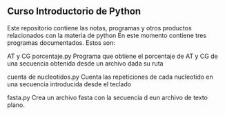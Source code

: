 ## Curso Introductorio de Python

Este repositorio contiene las notas, programas y otros productos relacionados con la materia de python
En este momento contiene tres programas documentados. Estos son:

AT y CG porcentaje.py
Programa que obtiene el porcentaje de AT y CG de una secuencia obtenida desde un archivo dada su ruta

cuenta de nucleotidos.py 
Cuenta las repeticiones de cada nucleotido en una secuencia introducida desde el teclado

fasta.py
Crea un archivo fasta con la secuencia d eun archivo de texto plano.





